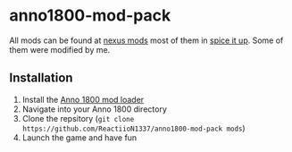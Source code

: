# anno1800-mod-pack

All mods can be found at [nexus mods](https://www.nexusmods.com/anno1800/) most of them in [spice it up](https://www.nexusmods.com/anno1800/mods/5).
Some of them were modified by me.

## Installation

1. Install the [Anno 1800 mod loader](https://github.com/xforce/anno1800-mod-loade)
2. Navigate into your Anno 1800 directory
3. Clone the repsitory (`git clone https://github.com/ReactiioN1337/anno1800-mod-pack mods`)
4. Launch the game and have fun
